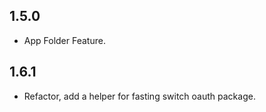 ## 1.5.0

* App Folder Feature.

## 1.6.1

* Refactor, add a helper for fasting switch oauth package.